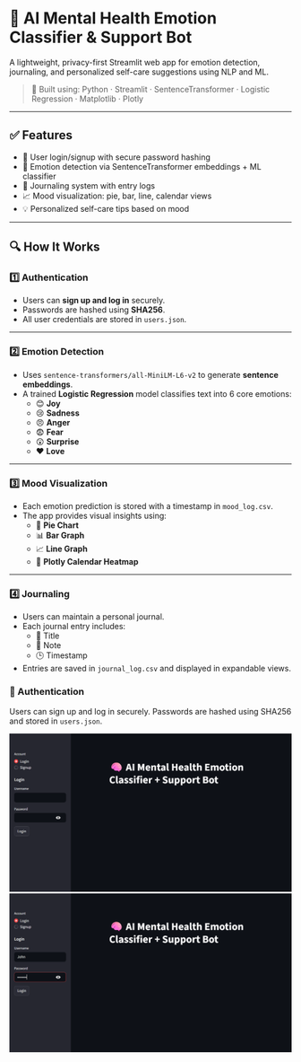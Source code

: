# 🧠 AI Mental Health Emotion Classifier & Support Bot

A lightweight, privacy-first Streamlit web app for emotion detection, journaling, and personalized self-care suggestions using NLP and ML.

> 🎯 Built using: Python · Streamlit · SentenceTransformer · Logistic Regression · Matplotlib · Plotly

---

## ✅ Features

- 🔐 User login/signup with secure password hashing
- 🧠 Emotion detection via SentenceTransformer embeddings + ML classifier
- 📓 Journaling system with entry logs
- 📈 Mood visualization: pie, bar, line, calendar views
- 💡 Personalized self-care tips based on mood

---

## 🔍 How It Works

### 1️⃣ Authentication
- Users can **sign up and log in** securely.
- Passwords are hashed using **SHA256**.
- All user credentials are stored in `users.json`.

---

### 2️⃣ Emotion Detection
- Uses `sentence-transformers/all-MiniLM-L6-v2` to generate **sentence embeddings**.
- A trained **Logistic Regression** model classifies text into 6 core emotions:
  - 😊 **Joy**
  - 😢 **Sadness**
  - 😠 **Anger**
  - 😨 **Fear**
  - 😲 **Surprise**
  - ❤️ **Love**

---

### 3️⃣ Mood Visualization
- Each emotion prediction is stored with a timestamp in `mood_log.csv`.
- The app provides visual insights using:
  - 🥧 **Pie Chart**
  - 📊 **Bar Graph**
  - 📈 **Line Graph**
  - 📅 **Plotly Calendar Heatmap**

---

### 4️⃣ Journaling
- Users can maintain a personal journal.
- Each journal entry includes:
  - 📝 Title
  - 💭 Note
  - 🕒 Timestamp
- Entries are saved in `journal_log.csv` and displayed in expandable views.


### 🔐 Authentication

Users can sign up and log in securely. Passwords are hashed using SHA256 and stored in `users.json`.

![Authentication Screenshot](assets/Authentication_1.png) 
![](assets/Authentication_2.png)



